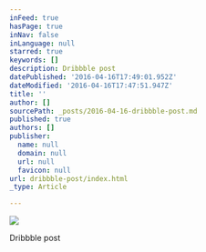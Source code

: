 ```yaml
---
inFeed: true
hasPage: true
inNav: false
inLanguage: null
starred: true
keywords: []
description: Dribbble post
datePublished: '2016-04-16T17:49:01.952Z'
dateModified: '2016-04-16T17:47:51.947Z'
title: ''
author: []
sourcePath: _posts/2016-04-16-dribbble-post.md
published: true
authors: []
publisher:
  name: null
  domain: null
  url: null
  favicon: null
url: dribbble-post/index.html
_type: Article

---
```

![](https://the-grid-user-content.s3-us-west-2.amazonaws.com/f92c6db4-9e22-4d42-83a0-3017e22ab899.png)

Dribbble post